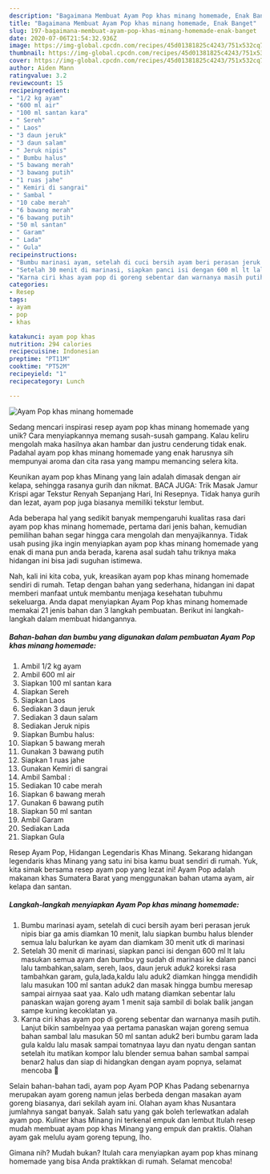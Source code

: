 ```yaml
---
description: "Bagaimana Membuat Ayam Pop khas minang homemade, Enak Banget"
title: "Bagaimana Membuat Ayam Pop khas minang homemade, Enak Banget"
slug: 197-bagaimana-membuat-ayam-pop-khas-minang-homemade-enak-banget
date: 2020-07-06T21:54:32.936Z
image: https://img-global.cpcdn.com/recipes/45d01381825c4243/751x532cq70/ayam-pop-khas-minang-homemade-foto-resep-utama.jpg
thumbnail: https://img-global.cpcdn.com/recipes/45d01381825c4243/751x532cq70/ayam-pop-khas-minang-homemade-foto-resep-utama.jpg
cover: https://img-global.cpcdn.com/recipes/45d01381825c4243/751x532cq70/ayam-pop-khas-minang-homemade-foto-resep-utama.jpg
author: Aiden Mann
ratingvalue: 3.2
reviewcount: 15
recipeingredient:
- "1/2 kg ayam"
- "600 ml air"
- "100 ml santan kara"
- " Sereh"
- " Laos"
- "3 daun jeruk"
- "3 daun salam"
- " Jeruk nipis"
- " Bumbu halus"
- "5 bawang merah"
- "3 bawang putih"
- "1 ruas jahe"
- " Kemiri di sangrai"
- " Sambal "
- "10 cabe merah"
- "6 bawang merah"
- "6 bawang putih"
- "50 ml santan"
- " Garam"
- " Lada"
- " Gula"
recipeinstructions:
- "Bumbu marinasi ayam, setelah di cuci bersih ayam beri perasan jeruk nipis biar ga amis diamkan 10 menit, lalu siapkan bumbu halus blender semua lalu balurkan ke ayam dan diamkam 30 menit utk di marinasi"
- "Setelah 30 menit di marinasi, siapkan panci isi dengan 600 ml lt lalu masukan semua ayam dan bumbu yg sudah di marinasi ke dalam panci lalu tambahkan,salam, sereh, laos, daun jeruk aduk2 koreksi rasa tambahkan garam, gula,lada,kaldu lalu aduk2 diamkan hingga mendidih lalu masukan 100 ml santan aduk2 dan masak hingga bumbu meresap sampai airnyaa saat yaa. Kalo udh matang diamkan sebentar lalu panaskan wajan goreng ayam 1 menit saja sambil di bolak balik jangan sampe kuning kecoklatan ya."
- "Karna ciri khas ayam pop di goreng sebentar dan warnanya masih putih. Lanjut bikin sambelnyaa yaa pertama panaskan wajan goreng semua bahan sambal lalu masukan 50 ml santan aduk2 beri bumbu garam lada gula kaldu lalu masak sampai tomatnyaa layu dan nyatu dengan santan setelah itu matikan kompor lalu blender semua bahan sambal sampai benar2 halus dan siap di hidangkan dengan ayam popnya, selamat mencoba 🤗"
categories:
- Resep
tags:
- ayam
- pop
- khas

katakunci: ayam pop khas 
nutrition: 294 calories
recipecuisine: Indonesian
preptime: "PT11M"
cooktime: "PT52M"
recipeyield: "1"
recipecategory: Lunch

---
```



![Ayam Pop khas minang homemade](https://img-global.cpcdn.com/recipes/45d01381825c4243/751x532cq70/ayam-pop-khas-minang-homemade-foto-resep-utama.jpg)

Sedang mencari inspirasi resep ayam pop khas minang homemade yang unik? Cara menyiapkannya memang susah-susah gampang. Kalau keliru mengolah maka hasilnya akan hambar dan justru cenderung tidak enak. Padahal ayam pop khas minang homemade yang enak harusnya sih mempunyai aroma dan cita rasa yang mampu memancing selera kita.

Keunikan ayam pop khas Minang yang lain adalah dimasak dengan air kelapa, sehingga rasanya gurih dan nikmat. BACA JUGA: Trik Masak Jamur Krispi agar Tekstur Renyah Sepanjang Hari, Ini Resepnya. Tidak hanya gurih dan lezat, ayam pop juga biasanya memiliki tekstur lembut.

Ada beberapa hal yang sedikit banyak mempengaruhi kualitas rasa dari ayam pop khas minang homemade, pertama dari jenis bahan, kemudian pemilihan bahan segar hingga cara mengolah dan menyajikannya. Tidak usah pusing jika ingin menyiapkan ayam pop khas minang homemade yang enak di mana pun anda berada, karena asal sudah tahu triknya maka hidangan ini bisa jadi suguhan istimewa.


Nah, kali ini kita coba, yuk, kreasikan ayam pop khas minang homemade sendiri di rumah. Tetap dengan bahan yang sederhana, hidangan ini dapat memberi manfaat untuk membantu menjaga kesehatan tubuhmu sekeluarga. Anda dapat menyiapkan Ayam Pop khas minang homemade memakai 21 jenis bahan dan 3 langkah pembuatan. Berikut ini langkah-langkah dalam membuat hidangannya.

<!--inarticleads1-->

##### Bahan-bahan dan bumbu yang digunakan dalam pembuatan Ayam Pop khas minang homemade:

1. Ambil 1/2 kg ayam
1. Ambil 600 ml air
1. Siapkan 100 ml santan kara
1. Siapkan  Sereh
1. Siapkan  Laos
1. Sediakan 3 daun jeruk
1. Sediakan 3 daun salam
1. Sediakan  Jeruk nipis
1. Siapkan  Bumbu halus:
1. Siapkan 5 bawang merah
1. Gunakan 3 bawang putih
1. Siapkan 1 ruas jahe
1. Gunakan  Kemiri di sangrai
1. Ambil  Sambal :
1. Sediakan 10 cabe merah
1. Siapkan 6 bawang merah
1. Gunakan 6 bawang putih
1. Siapkan 50 ml santan
1. Ambil  Garam
1. Sediakan  Lada
1. Siapkan  Gula


Resep Ayam Pop, Hidangan Legendaris Khas Minang. Sekarang hidangan legendaris khas Minang yang satu ini bisa kamu buat sendiri di rumah. Yuk, kita simak bersama resep ayam pop yang lezat ini! Ayam Pop adalah makanan khas Sumatera Barat yang menggunakan bahan utama ayam, air kelapa dan santan. 

<!--inarticleads2-->

##### Langkah-langkah menyiapkan Ayam Pop khas minang homemade:

1. Bumbu marinasi ayam, setelah di cuci bersih ayam beri perasan jeruk nipis biar ga amis diamkan 10 menit, lalu siapkan bumbu halus blender semua lalu balurkan ke ayam dan diamkam 30 menit utk di marinasi
1. Setelah 30 menit di marinasi, siapkan panci isi dengan 600 ml lt lalu masukan semua ayam dan bumbu yg sudah di marinasi ke dalam panci lalu tambahkan,salam, sereh, laos, daun jeruk aduk2 koreksi rasa tambahkan garam, gula,lada,kaldu lalu aduk2 diamkan hingga mendidih lalu masukan 100 ml santan aduk2 dan masak hingga bumbu meresap sampai airnyaa saat yaa. Kalo udh matang diamkan sebentar lalu panaskan wajan goreng ayam 1 menit saja sambil di bolak balik jangan sampe kuning kecoklatan ya.
1. Karna ciri khas ayam pop di goreng sebentar dan warnanya masih putih. Lanjut bikin sambelnyaa yaa pertama panaskan wajan goreng semua bahan sambal lalu masukan 50 ml santan aduk2 beri bumbu garam lada gula kaldu lalu masak sampai tomatnyaa layu dan nyatu dengan santan setelah itu matikan kompor lalu blender semua bahan sambal sampai benar2 halus dan siap di hidangkan dengan ayam popnya, selamat mencoba 🤗


Selain bahan-bahan tadi, ayam pop Ayam POP Khas Padang sebenarnya merupakan ayam goreng namun jelas berbeda dengan masakan ayam goreng biasanya, dari sekilah ayam ini. Olahan ayam khas Nusantara jumlahnya sangat banyak. Salah satu yang gak boleh terlewatkan adalah ayam pop. Kuliner khas Minang ini terkenal empuk dan lembut Itulah resep mudah membuat ayam pop khas Minang yang empuk dan praktis. Olahan ayam gak melulu ayam goreng tepung, lho. 

Gimana nih? Mudah bukan? Itulah cara menyiapkan ayam pop khas minang homemade yang bisa Anda praktikkan di rumah. Selamat mencoba!
